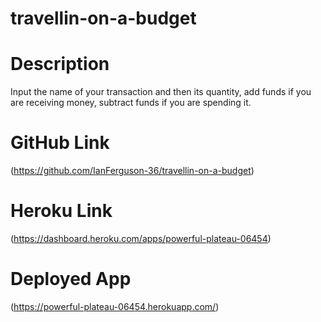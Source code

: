 # travellin-on-a-budget

# Description

Input the name of your transaction and then its quantity, add funds if you are receiving money, subtract funds if you are spending it.

# GitHub Link

(https://github.com/IanFerguson-36/travellin-on-a-budget)

# Heroku Link

(https://dashboard.heroku.com/apps/powerful-plateau-06454)

# Deployed App

(https://powerful-plateau-06454.herokuapp.com/)
